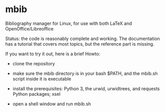 # mbib
Bibliography manager for Linux, for use with both LaTeX and OpenOffice/Libreoffice

Status: the code is reasonably complete and working. The documentation has a
tutorial that covers most topics, but the reference part is missing.

If you want to try it out, here is a brief Howto:

- clone the repository

- make sure the mbib directory is in your bash $PATH, and the mbib.sh script inside it is executable

- install the prerequisites: Python 3, the urwid, urwidtrees, and requests Python packages; xsel

- open a shell window and run mbib.sh

